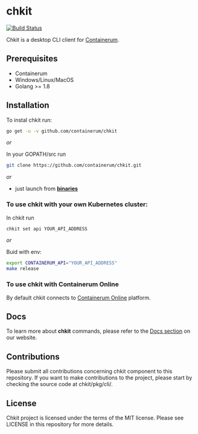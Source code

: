 # chkit
[![Build Status](https://travis-ci.org/containerum/chkit.svg?branch=master)](https://travis-ci.org/containerum/chkit)

Chkit is a desktop CLI client for [Containerum](https://github.com/containerum/containerum).

## Prerequisites
* Containerum
* Windows/Linux/MacOS
* Golang >= 1.8

## Installation
To instal chkit run:

```bash
go get -u -v github.com/containerum/chkit
```
*or*

In your GOPATH/src run

```bash
git clone https://github.com/containerum/chkit.git
```

*or*

* just launch from **[binaries](https://github.com/containerum/chkit/releases)** 


### To use chkit with your own Kubernetes cluster:

In chkit run
```bash
chkit set api YOUR_API_ADDRESS
```

*or* 

Buid with env:
```bash
export CONTAINERUM_API="YOUR_API_ADDRESS"
make release
```

### To use chkit with Containerum Online
By default chkit connects to [Containerum Online](https://containerum.com/price/online/) platform. 

## Docs
To learn more about **chkit** commands, please refer to the [Docs section](https://docs.containerum.com/docs/about/) on our website.

## Contributions
Please submit all contributions concerning chkit component to this repository. If you want to make contributions to the project, please start by checking the source code at chkit/pkg/cli/.

## License
Chkit project is licensed under the terms of the MIT license. Please see LICENSE in this repository for more details. 
